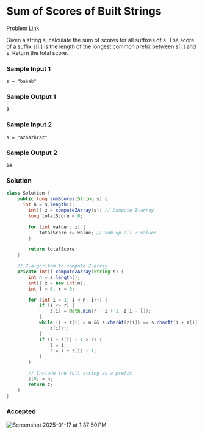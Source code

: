 # Sum of Scores of Built Strings

[Problem Link](https://leetcode.com/problems/sum-of-scores-of-built-strings/description/) 

Given a string s, calculate the sum of scores for all suffixes of s. The score of a suffix s[i:] is the length of the longest common 
prefix between s[i:] and s. Return the total score.

### Sample Input 1
```
s = "babab"
```
### Sample Output 1
```
9
```

### Sample Input 2
```
s = "azbazbzaz"
```
### Sample Output 2
```
14
```

### Solution
```java
class Solution {
    public long sumScores(String s) {
      int n = s.length();
        int[] z = computeZArray(s); // Compute Z-array
        long totalScore = 0;

        for (int value : z) {
            totalScore += value; // Sum up all Z-values
        }

        return totalScore;
    }

    // Z-algorithm to compute Z-array
    private int[] computeZArray(String s) {
        int n = s.length();
        int[] z = new int[n];
        int l = 0, r = 0;

        for (int i = 1; i < n; i++) {
            if (i <= r) {
                z[i] = Math.min(r - i + 1, z[i - l]);
            }
            while (i + z[i] < n && s.charAt(z[i]) == s.charAt(i + z[i])) {
                z[i]++;
            }
            if (i + z[i] - 1 > r) {
                l = i;
                r = i + z[i] - 1;
            }
        }

        // Include the full string as a prefix
        z[0] = n;
        return z;
    }
}
```

### Accepted
![Screenshot 2025-01-17 at 1 37 50 PM](https://github.com/user-attachments/assets/71d27675-254a-4a99-b745-51f61d7cc7d0)
